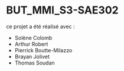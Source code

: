 # BUT_MMI_S3-SAE302
ce projet a été réalisé avec :
- Solène Colomb
- Arthur Robert
- Pierrick Boutte-Milazzo
- Brayan Jolivet
- Thomas Soudan
